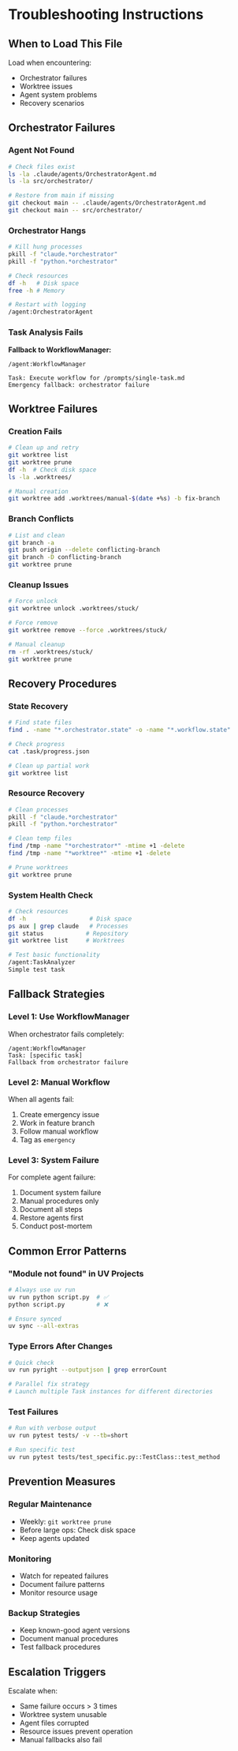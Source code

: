 # Troubleshooting Instructions

## When to Load This File
Load when encountering:
- Orchestrator failures
- Worktree issues
- Agent system problems
- Recovery scenarios

## Orchestrator Failures

### Agent Not Found
```bash
# Check files exist
ls -la .claude/agents/OrchestratorAgent.md
ls -la src/orchestrator/

# Restore from main if missing
git checkout main -- .claude/agents/OrchestratorAgent.md
git checkout main -- src/orchestrator/
```

### Orchestrator Hangs
```bash
# Kill hung processes
pkill -f "claude.*orchestrator"
pkill -f "python.*orchestrator"

# Check resources
df -h   # Disk space
free -h # Memory

# Restart with logging
/agent:OrchestratorAgent
```

### Task Analysis Fails
**Fallback to WorkflowManager:**
```
/agent:WorkflowManager

Task: Execute workflow for /prompts/single-task.md
Emergency fallback: orchestrator failure
```

## Worktree Failures

### Creation Fails
```bash
# Clean up and retry
git worktree list
git worktree prune
df -h  # Check disk space
ls -la .worktrees/

# Manual creation
git worktree add .worktrees/manual-$(date +%s) -b fix-branch
```

### Branch Conflicts
```bash
# List and clean
git branch -a
git push origin --delete conflicting-branch
git branch -D conflicting-branch
git worktree prune
```

### Cleanup Issues
```bash
# Force unlock
git worktree unlock .worktrees/stuck/

# Force remove
git worktree remove --force .worktrees/stuck/

# Manual cleanup
rm -rf .worktrees/stuck/
git worktree prune
```

## Recovery Procedures

### State Recovery
```bash
# Find state files
find . -name "*.orchestrator.state" -o -name "*.workflow.state"

# Check progress
cat .task/progress.json

# Clean up partial work
git worktree list
```

### Resource Recovery
```bash
# Clean processes
pkill -f "claude.*orchestrator"
pkill -f "python.*orchestrator"

# Clean temp files
find /tmp -name "*orchestrator*" -mtime +1 -delete
find /tmp -name "*worktree*" -mtime +1 -delete

# Prune worktrees
git worktree prune
```

### System Health Check
```bash
# Check resources
df -h                  # Disk space
ps aux | grep claude   # Processes
git status            # Repository
git worktree list     # Worktrees

# Test basic functionality
/agent:TaskAnalyzer
Simple test task
```

## Fallback Strategies

### Level 1: Use WorkflowManager
When orchestrator fails completely:
```
/agent:WorkflowManager
Task: [specific task]
Fallback from orchestrator failure
```

### Level 2: Manual Workflow
When all agents fail:
1. Create emergency issue
2. Work in feature branch
3. Follow manual workflow
4. Tag as `emergency`

### Level 3: System Failure
For complete agent failure:
1. Document system failure
2. Manual procedures only
3. Document all steps
4. Restore agents first
5. Conduct post-mortem

## Common Error Patterns

### "Module not found" in UV Projects
```bash
# Always use uv run
uv run python script.py  # ✅
python script.py         # ❌

# Ensure synced
uv sync --all-extras
```

### Type Errors After Changes
```bash
# Quick check
uv run pyright --outputjson | grep errorCount

# Parallel fix strategy
# Launch multiple Task instances for different directories
```

### Test Failures
```bash
# Run with verbose output
uv run pytest tests/ -v --tb=short

# Run specific test
uv run pytest tests/test_specific.py::TestClass::test_method
```

## Prevention Measures

### Regular Maintenance
- Weekly: `git worktree prune`
- Before large ops: Check disk space
- Keep agents updated

### Monitoring
- Watch for repeated failures
- Document failure patterns
- Monitor resource usage

### Backup Strategies
- Keep known-good agent versions
- Document manual procedures
- Test fallback procedures

## Escalation Triggers

Escalate when:
- Same failure occurs > 3 times
- Worktree system unusable
- Agent files corrupted
- Resource issues prevent operation
- Manual fallbacks also fail